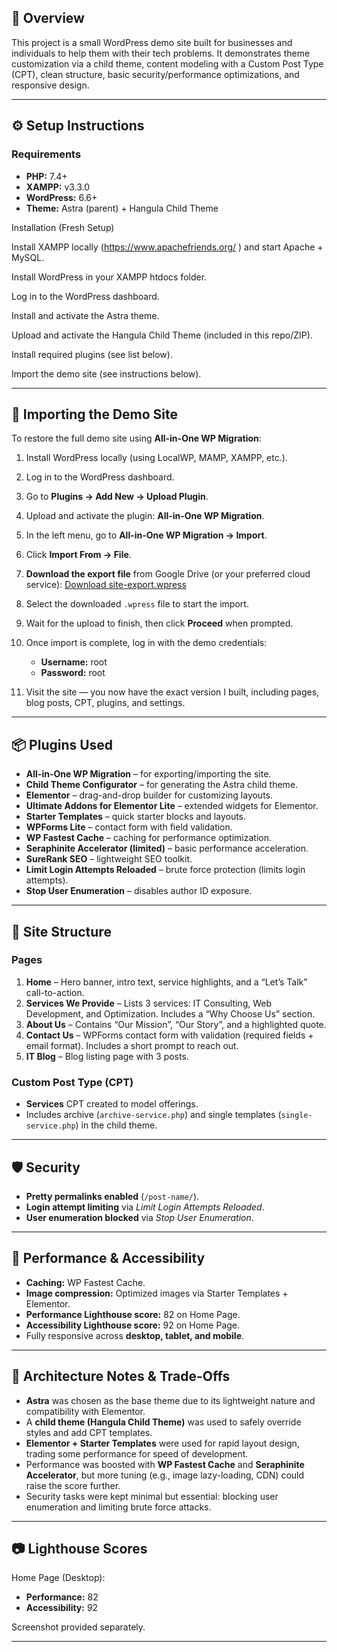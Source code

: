 
## 📌 Overview

This project is a small WordPress demo site built for businesses and individuals to help them with their tech problems. It demonstrates theme customization via a child theme, content modeling with a Custom Post Type (CPT), clean structure, basic security/performance optimizations, and responsive design.

---

## ⚙️ Setup Instructions

### Requirements

* **PHP:** 7.4+
* **XAMPP:** v3.3.0
* **WordPress:** 6.6+
* **Theme:** Astra (parent) + Hangula Child Theme

Installation (Fresh Setup)

Install XAMPP locally (https://www.apachefriends.org/
) and start Apache + MySQL.

Install WordPress in your XAMPP htdocs folder.

Log in to the WordPress dashboard.

Install and activate the Astra theme.

Upload and activate the Hangula Child Theme (included in this repo/ZIP).

Install required plugins (see list below).

Import the demo site (see instructions below).

---

## 🔄 Importing the Demo Site

To restore the full demo site using **All-in-One WP Migration**:

1. Install WordPress locally (using LocalWP, MAMP, XAMPP, etc.).
2. Log in to the WordPress dashboard.
3. Go to **Plugins → Add New → Upload Plugin**.
4. Upload and activate the plugin: **All-in-One WP Migration**.
5. In the left menu, go to **All-in-One WP Migration → Import**.
6. Click **Import From → File**.
7. **Download the export file** from Google Drive (or your preferred cloud service):
   [Download site-export.wpress](https://drive.google.com/drive/folders/1i1pf3_q6JGJlI-cB434b9YaQWt0AGGa1?usp=sharing)
8. Select the downloaded `.wpress` file to start the import.
9. Wait for the upload to finish, then click **Proceed** when prompted.
10. Once import is complete, log in with the demo credentials:

    * **Username:** root
    * **Password:** root
11. Visit the site — you now have the exact version I built, including pages, blog posts, CPT, plugins, and settings.

---

## 📦 Plugins Used

* **All-in-One WP Migration** – for exporting/importing the site.
* **Child Theme Configurator** – for generating the Astra child theme.
* **Elementor** – drag-and-drop builder for customizing layouts.
* **Ultimate Addons for Elementor Lite** – extended widgets for Elementor.
* **Starter Templates** – quick starter blocks and layouts.
* **WPForms Lite** – contact form with field validation.
* **WP Fastest Cache** – caching for performance optimization.
* **Seraphinite Accelerator (limited)** – basic performance acceleration.
* **SureRank SEO** – lightweight SEO toolkit.
* **Limit Login Attempts Reloaded** – brute force protection (limits login attempts).
* **Stop User Enumeration** – disables author ID exposure.

---

## 📑 Site Structure

### Pages

1. **Home** – Hero banner, intro text, service highlights, and a “Let’s Talk” call-to-action.
2. **Services We Provide** – Lists 3 services: IT Consulting, Web Development, and Optimization. Includes a “Why Choose Us” section.
3. **About Us** – Contains “Our Mission”, “Our Story”, and a highlighted quote.
4. **Contact Us** – WPForms contact form with validation (required fields + email format). Includes a short prompt to reach out.
5. **IT Blog** – Blog listing page with 3 posts.

### Custom Post Type (CPT)

* **Services** CPT created to model offerings.
* Includes archive (`archive-service.php`) and single templates (`single-service.php`) in the child theme.

---

## 🛡️ Security

* **Pretty permalinks enabled** (`/post-name/`).
* **Login attempt limiting** via *Limit Login Attempts Reloaded*.
* **User enumeration blocked** via *Stop User Enumeration*.

---

## 🚀 Performance & Accessibility

* **Caching:** WP Fastest Cache.
* **Image compression:** Optimized images via Starter Templates + Elementor.
* **Performance Lighthouse score:** 82 on Home Page.
* **Accessibility Lighthouse score:** 92 on Home Page.
* Fully responsive across **desktop, tablet, and mobile**.

---

## 🧩 Architecture Notes & Trade-Offs

* **Astra** was chosen as the base theme due to its lightweight nature and compatibility with Elementor.
* A **child theme (Hangula Child Theme)** was used to safely override styles and add CPT templates.
* **Elementor + Starter Templates** were used for rapid layout design, trading some performance for speed of development.
* Performance was boosted with **WP Fastest Cache** and **Seraphinite Accelerator**, but more tuning (e.g., image lazy-loading, CDN) could raise the score further.
* Security tasks were kept minimal but essential: blocking user enumeration and limiting brute force attacks.

---

## 📷 Lighthouse Scores

Home Page (Desktop):

* **Performance:** 82
* **Accessibility:** 92

Screenshot provided separately.

---
